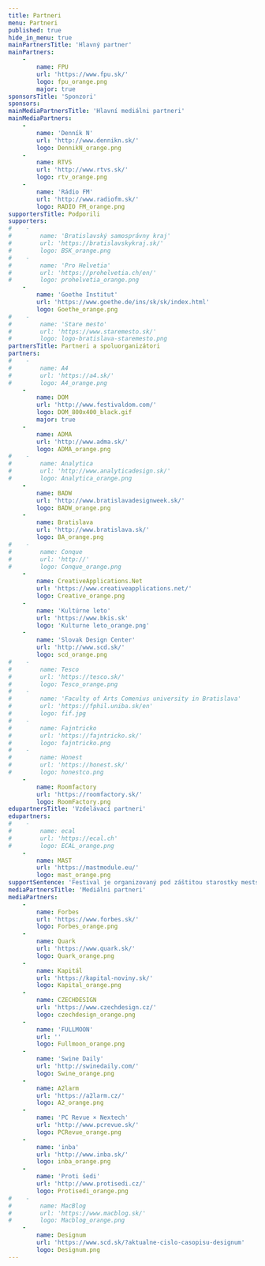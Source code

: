 ```yaml
---
title: Partneri
menu: Partneri
published: true
hide_in_menu: true
mainPartnersTitle: 'Hlavný partner'
mainPartners:
    -
        name: FPU
        url: 'https://www.fpu.sk/'
        logo: fpu_orange.png
        major: true
sponsorsTitle: 'Sponzori'
sponsors:
mainMediaPartnersTitle: 'Hlavní mediálni partneri'
mainMediaPartners:
    -
        name: 'Denník N'
        url: 'http://www.dennikn.sk/'
        logo: DennikN_orange.png
    -
        name: RTVS
        url: 'http://www.rtvs.sk/'
        logo: rtv_orange.png
    -
        name: 'Rádio FM'
        url: 'http://www.radiofm.sk/'
        logo: RADIO FM_orange.png
supportersTitle: Podporili
supporters:
#    -
#        name: 'Bratislavský samosprávny kraj'
#        url: 'https://bratislavskykraj.sk/'
#        logo: BSK_orange.png
#    -
#        name: 'Pro Helvetia'
#        url: 'https://prohelvetia.ch/en/'
#        logo: prohelvetia_orange.png
    -
        name: 'Goethe Institut'
        url: 'https://www.goethe.de/ins/sk/sk/index.html'
        logo: Goethe_orange.png
#    -
#        name: 'Stare mesto'
#        url: 'https://www.staremesto.sk/'
#        logo: logo-bratislava-staremesto.png
partnersTitle: Partneri a spoluorganizátori
partners:
#    -
#        name: A4
#        url: 'https://a4.sk/'
#        logo: A4_orange.png
    -
        name: DOM
        url: 'http://www.festivaldom.com/'
        logo: DOM_800x400_black.gif
        major: true
    -
        name: ADMA
        url: 'http://www.adma.sk/'
        logo: ADMA_orange.png
#    -
#        name: Analytica
#        url: 'http://www.analyticadesign.sk/'
#        logo: Analytica_orange.png
    -
        name: BADW
        url: 'http://www.bratislavadesignweek.sk/'
        logo: BADW_orange.png
    -
        name: Bratislava
        url: 'http://www.bratislava.sk/'
        logo: BA_orange.png
#    -
#        name: Conque
#        url: 'http://'
#        logo: Conque_orange.png
    -
        name: CreativeApplications.Net
        url: 'https://www.creativeapplications.net/'
        logo: Creative_orange.png
    -
        name: 'Kultúrne leto'
        url: 'https://www.bkis.sk'
        logo: 'Kulturne leto_orange.png'
    -
        name: 'Slovak Design Center'
        url: 'http://www.scd.sk/'
        logo: scd_orange.png
#    -
#        name: Tesco
#        url: 'https://tesco.sk/'
#        logo: Tesco_orange.png
#    -
#        name: 'Faculty of Arts Comenius university in Bratislava'
#        url: 'https://fphil.uniba.sk/en'
#        logo: fif.jpg
#    -
#        name: Fajntricko
#        url: 'https://fajntricko.sk/'
#        logo: fajntricko.png
#    -
#        name: Honest
#        url: 'https://honest.sk/'
#        logo: honestco.png
    -
        name: Roomfactory
        url: 'https://roomfactory.sk/'
        logo: RoomFactory.png
edupartnersTitle: 'Vzdelávací partneri'
edupartners:
#    -
#        name: ecal
#        url: 'https://ecal.ch'
#        logo: ECAL_orange.png
    -
        name: MAST
        url: 'https://mastmodule.eu/'
        logo: mast_orange.png
supportSentence: 'Festival je organizovaný pod záštitou starostky mestskej časti Bratislava - Staré Mesto Zuzany Aufrichtovej a primátora mesta Bratislava Matúša Valla.'
mediaPartnersTitle: 'Mediálni partneri'
mediaPartners:
    -
        name: Forbes
        url: 'https://www.forbes.sk/'
        logo: Forbes_orange.png
    -
        name: Quark
        url: 'https://www.quark.sk/'
        logo: Quark_orange.png
    -
        name: Kapitál
        url: 'https://kapital-noviny.sk/'
        logo: Kapital_orange.png
    -
        name: CZECHDESIGN
        url: 'https://www.czechdesign.cz/'
        logo: czechdesign_orange.png
    -
        name: 'FULLMOON'
        url: ''
        logo: Fullmoon_orange.png
    -
        name: 'Swine Daily'
        url: 'http://swinedaily.com/'
        logo: Swine_orange.png
    -
        name: A2larm
        url: 'https://a2larm.cz/'
        logo: A2_orange.png
    -
        name: 'PC Revue × Nextech'
        url: 'http://www.pcrevue.sk/'
        logo: PCRevue_orange.png
    -
        name: 'inba'
        url: 'http://www.inba.sk/'
        logo: inba_orange.png
    -
        name: 'Proti šedi'
        url: 'http://www.protisedi.cz/'
        logo: Protisedi_orange.png
#    -
#        name: MacBlog
#        url: 'https://www.macblog.sk/'
#        logo: Macblog_orange.png
    -
        name: Designum
        url: 'https://www.scd.sk/?aktualne-cislo-casopisu-designum'
        logo: Designum.png
---
```


